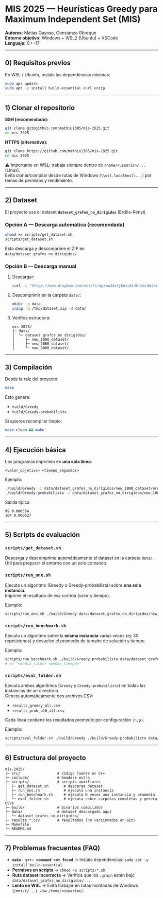 # MIS 2025 — Heurísticas Greedy para Maximum Independent Set (MIS)

**Autores:** Matias Gayoso, Constanza Obreque  
**Entorno objetivo:** Windows + WSL2 (Ubuntu) + VSCode  
**Lenguaje:** C++17

---

## 0) Requisitos previos

En WSL / Ubuntu, instala las dependencias mínimas:

```bash
sudo apt update
sudo apt -y install build-essential curl unzip
```

---

## 1) Clonar el repositorio

**SSH (recomendado):**
```bash
git clone git@github.com:mathiu1305/mis-2025.git
cd mis-2025
```

**HTTPS (alternativa):**
```bash
git clone https://github.com/mathiu1305/mis-2025.git
cd mis-2025
```

⚠️ Importante en WSL: trabaja siempre dentro de `/home/<usuario>/...` (Linux).  
Evita clonar/compilar desde rutas de Windows (`\\wsl.localhost\...`) por temas de permisos y rendimiento.

---

## 2) Dataset

El proyecto usa el dataset **`dataset_grafos_no_dirigidos`** (Erdős–Rényi).

### Opción A — Descarga automática (recomendada)

```bash
chmod +x scripts/get_dataset.sh
scripts/get_dataset.sh
```

Esto descarga y descomprime el ZIP en `data/dataset_grafos_no_dirigidos/`.

### Opción B — Descarga manual

1. Descargar:
   ```bash
   curl -L "https://www.dropbox.com/scl/fi/opxow3dx3jkdxukl4krwb/dataset_grafos_no_dirigidos.zip?rlkey=o5l953zrqfftd474aybxvd8jh&e=1&dl=1" -o /tmp/dataset.zip
   ```
2. Descomprimir en la carpeta `data/`:
   ```bash
   mkdir -p data
   unzip -q /tmp/dataset.zip -d data/
   ```
3. Verifica estructura:
   ```
   mis-2025/
   ├─ data/
   │  └─ dataset_grafos_no_dirigidos/
   │     ├─ new_1000_dataset/
   │     ├─ new_2000_dataset/
   │     └─ new_3000_dataset/
   ```

---

## 3) Compilación

Desde la raíz del proyecto:

```bash
make
```

Esto genera:
- `build/Greedy`
- `build/Greedy-probabilista`

Si quieres recompilar limpio:
```bash
make clean && make
```

---

## 4) Ejecución básica

Los programas imprimen en **una sola línea**:
```
<valor_objetivo> <tiempo_segundos>
```

Ejemplo:
```bash
./build/Greedy -i data/dataset_grafos_no_dirigidos/new_1000_dataset/erdos_n1000_p0c0.05_1.graph
./build/Greedy-probabilista -i data/dataset_grafos_no_dirigidos/new_1000_dataset/erdos_n1000_p0c0.05_1.graph --alpha 0.1 --seed 1
```

Salida típica:
```
99 0.000354
104 0.000527
```

---

## 5) Scripts de evaluación

### `scripts/get_dataset.sh`
Descarga y descomprime automáticamente el dataset en la carpeta `data/`.  
Útil para preparar el entorno con un solo comando.

### `scripts/run_one.sh`
Ejecuta un algoritmo (Greedy o Greedy-probabilista) sobre **una sola instancia**.  
Imprime el resultado de esa corrida (valor y tiempo).

Ejemplo:
```bash
scripts/run_one.sh ./build/Greedy data/dataset_grafos_no_dirigidos/new_1000_dataset/erdos_n1000_p0c0.05_1.graph
```

### `scripts/run_benchmark.sh`
Ejecuta un algoritmo sobre la **misma instancia** varias veces (ej: 30 repeticiones) y devuelve el promedio de tamaño de solución y tiempo.

Ejemplo:
```bash
scripts/run_benchmark.sh ./build/Greedy-probabilista data/dataset_grafos_no_dirigidos/new_1000_dataset/erdos_n1000_p0c0.05_1.graph 30 --alpha 0.1
# => "<media_valor> <media_tiempo>"
```

### `scripts/eval_folder.sh`
Ejecuta ambos algoritmos (`Greedy` y `Greedy-probabilista`) en todas las instancias de un directorio.  
Genera automáticamente dos archivos CSV:
- `results_greedy_all.csv`
- `results_prob_a10_all.csv`

Cada línea contiene los resultados promedio por configuración `(n,p)`.

Ejemplo:
```bash
scripts/eval_folder.sh ./build/Greedy ./build/Greedy-probabilista data/dataset_grafos_no_dirigidos 30 0.1
```

---

## 6) Estructura del proyecto

```
mis-2025/
├─ src/                 # código fuente en C++
├─ include/             # headers extra
├─ scripts/             # scripts auxiliares
│  ├─ get_dataset.sh       # descarga dataset
│  ├─ run_one.sh           # ejecuta una instancia
│  ├─ run_benchmark.sh     # ejecuta N veces una instancia y promedia
│  └─ eval_folder.sh       # ejecuta sobre carpetas completas y genera CSVs
├─ build/               # binarios compilados
├─ data/                # dataset descargado aquí
│  └─ dataset_grafos_no_dirigidos/
├─ results_*.csv        # resultados (no versionados en Git)
├─ Makefile
└─ README.md
```

---

## 7) Problemas frecuentes (FAQ)

- **`make: g++: command not found`** → Instala dependencias: `sudo apt -y install build-essential`.
- **Permisos en scripts** → `chmod +x scripts/*.sh`.
- **Ruta dataset incorrecta** → Verifica que los `.graph` estén bajo `data/dataset_grafos_no_dirigidos/...`.
- **Lento en WSL** → Evita trabajar en rutas montadas de Windows (`/mnt/c/...`). Usa `/home/<usuario>/`.

